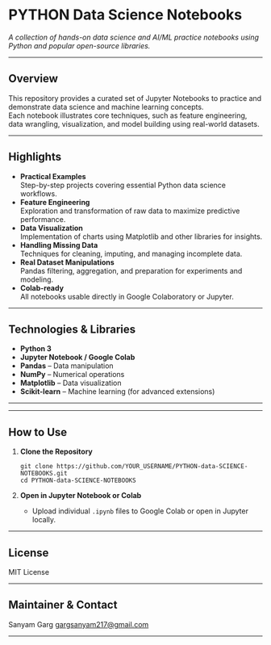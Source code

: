 # PYTHON Data Science Notebooks

_A collection of hands-on data science and AI/ML practice notebooks using Python and popular open-source libraries._

---

## Overview

This repository provides a curated set of Jupyter Notebooks to practice and demonstrate data science and machine learning concepts.  
Each notebook illustrates core techniques, such as feature engineering, data wrangling, visualization, and model building using real-world datasets.

---

## Highlights

- **Practical Examples**  
  Step-by-step projects covering essential Python data science workflows.
- **Feature Engineering**  
  Exploration and transformation of raw data to maximize predictive performance.
- **Data Visualization**  
  Implementation of charts using Matplotlib and other libraries for insights.
- **Handling Missing Data**  
  Techniques for cleaning, imputing, and managing incomplete data.
- **Real Dataset Manipulations**  
  Pandas filtering, aggregation, and preparation for experiments and modeling.
- **Colab-ready**  
  All notebooks usable directly in Google Colaboratory or Jupyter.

---

## Technologies & Libraries

- **Python 3**
- **Jupyter Notebook / Google Colab**
- **Pandas** – Data manipulation
- **NumPy** – Numerical operations
- **Matplotlib** – Data visualization
- **Scikit-learn** – Machine learning (for advanced extensions)

---

---

## How to Use

1. **Clone the Repository**
    ```
    git clone https://github.com/YOUR_USERNAME/PYTHON-data-SCIENCE-NOTEBOOKS.git
    cd PYTHON-data-SCIENCE-NOTEBOOKS
    ```

2. **Open in Jupyter Notebook or Colab**
    - Upload individual `.ipynb` files to Google Colab or open in Jupyter locally.

---

## License

MIT License

---

## Maintainer & Contact

Sanyam Garg
gargsanyam217@gmail.com

---

